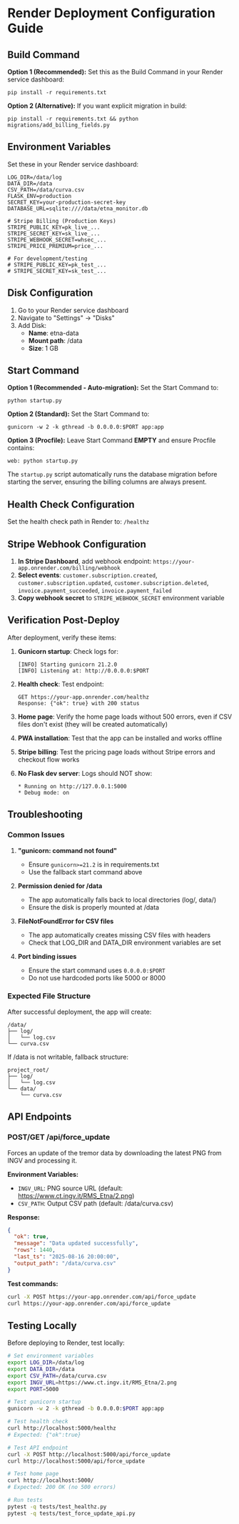 # Render Deployment Configuration Guide

## Build Command

**Option 1 (Recommended):** Set this as the Build Command in your Render service dashboard:

```
pip install -r requirements.txt
```

**Option 2 (Alternative):** If you want explicit migration in build:

```
pip install -r requirements.txt && python migrations/add_billing_fields.py
```

## Environment Variables

Set these in your Render service dashboard:

```
LOG_DIR=/data/log
DATA_DIR=/data
CSV_PATH=/data/curva.csv
FLASK_ENV=production
SECRET_KEY=your-production-secret-key
DATABASE_URL=sqlite:////data/etna_monitor.db

# Stripe Billing (Production Keys)
STRIPE_PUBLIC_KEY=pk_live_...
STRIPE_SECRET_KEY=sk_live_...
STRIPE_WEBHOOK_SECRET=whsec_...
STRIPE_PRICE_PREMIUM=price_...

# For development/testing
# STRIPE_PUBLIC_KEY=pk_test_...
# STRIPE_SECRET_KEY=sk_test_...
```

## Disk Configuration

1. Go to your Render service dashboard
2. Navigate to "Settings" → "Disks"
3. Add Disk:
   - **Name**: etna-data
   - **Mount path**: /data
   - **Size**: 1 GB

## Start Command

**Option 1 (Recommended - Auto-migration):** Set the Start Command to:
```
python startup.py
```

**Option 2 (Standard):** Set the Start Command to:
```
gunicorn -w 2 -k gthread -b 0.0.0.0:$PORT app:app
```

**Option 3 (Procfile):** Leave Start Command **EMPTY** and ensure Procfile contains:
```
web: python startup.py
```

The `startup.py` script automatically runs the database migration before starting the server, ensuring the billing columns are always present.

## Health Check Configuration

Set the health check path in Render to: `/healthz`

## Stripe Webhook Configuration

1. **In Stripe Dashboard**, add webhook endpoint: `https://your-app.onrender.com/billing/webhook`
2. **Select events**: `customer.subscription.created`, `customer.subscription.updated`, `customer.subscription.deleted`, `invoice.payment_succeeded`, `invoice.payment_failed`
3. **Copy webhook secret** to `STRIPE_WEBHOOK_SECRET` environment variable

## Verification Post-Deploy

After deployment, verify these items:

1. **Gunicorn startup**: Check logs for:
   ```
   [INFO] Starting gunicorn 21.2.0
   [INFO] Listening at: http://0.0.0.0:$PORT
   ```

2. **Health check**: Test endpoint:
   ```
   GET https://your-app.onrender.com/healthz
   Response: {"ok": true} with 200 status
   ```

3. **Home page**: Verify the home page loads without 500 errors, even if CSV files don't exist (they will be created automatically)

4. **PWA installation**: Test that the app can be installed and works offline

5. **Stripe billing**: Test the pricing page loads without Stripe errors and checkout flow works

6. **No Flask dev server**: Logs should NOT show:
   ```
   * Running on http://127.0.0.1:5000
   * Debug mode: on
   ```

## Troubleshooting

### Common Issues

1. **"gunicorn: command not found"**
   - Ensure `gunicorn>=21.2` is in requirements.txt
   - Use the fallback start command above

2. **Permission denied for /data**
   - The app automatically falls back to local directories (log/, data/)
   - Ensure the disk is properly mounted at /data

3. **FileNotFoundError for CSV files**
   - The app automatically creates missing CSV files with headers
   - Check that LOG_DIR and DATA_DIR environment variables are set

4. **Port binding issues**
   - Ensure the start command uses `0.0.0.0:$PORT`
   - Do not use hardcoded ports like 5000 or 8000

### Expected File Structure

After successful deployment, the app will create:
```
/data/
├── log/
│   └── log.csv
└── curva.csv
```

If /data is not writable, fallback structure:
```
project_root/
├── log/
│   └── log.csv
└── data/
    └── curva.csv
```

## API Endpoints

### POST/GET /api/force_update

Forces an update of the tremor data by downloading the latest PNG from INGV and processing it.

**Environment Variables:**
- `INGV_URL`: PNG source URL (default: https://www.ct.ingv.it/RMS_Etna/2.png)
- `CSV_PATH`: Output CSV path (default: /data/curva.csv)

**Response:**
```json
{
  "ok": true,
  "message": "Data updated successfully",
  "rows": 1440,
  "last_ts": "2025-08-16 20:00:00",
  "output_path": "/data/curva.csv"
}
```

**Test commands:**
```bash
curl -X POST https://your-app.onrender.com/api/force_update
curl https://your-app.onrender.com/api/force_update
```

## Testing Locally

Before deploying to Render, test locally:

```bash
# Set environment variables
export LOG_DIR=/data/log
export DATA_DIR=/data
export CSV_PATH=/data/curva.csv
export INGV_URL=https://www.ct.ingv.it/RMS_Etna/2.png
export PORT=5000

# Test gunicorn startup
gunicorn -w 2 -k gthread -b 0.0.0.0:$PORT app:app

# Test health check
curl http://localhost:5000/healthz
# Expected: {"ok":true}

# Test API endpoint
curl -X POST http://localhost:5000/api/force_update
curl http://localhost:5000/api/force_update

# Test home page
curl http://localhost:5000/
# Expected: 200 OK (no 500 errors)

# Run tests
pytest -q tests/test_healthz.py
pytest -q tests/test_force_update_api.py
```
